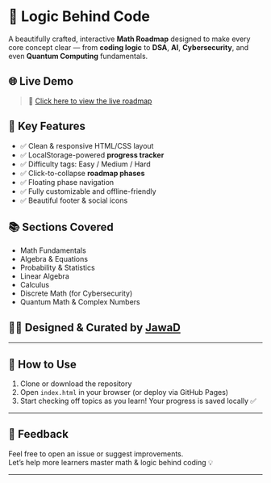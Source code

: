 # 🚀 Logic Behind Code

A beautifully crafted, interactive **Math Roadmap** designed to make every core concept clear — from **coding logic** to **DSA**, **AI**, **Cybersecurity**, and even **Quantum Computing** fundamentals.

## 🌐 Live Demo
> 🔗 [Click here to view the live roadmap](https://jawadabbasi14.github.io/logic-behind-code/)

## 📌 Key Features
- ✅ Clean & responsive HTML/CSS layout
- ✅ LocalStorage-powered **progress tracker**
- ✅ Difficulty tags: Easy / Medium / Hard
- ✅ Click-to-collapse **roadmap phases**
- ✅ Floating phase navigation
- ✅ Fully customizable and offline-friendly
- ✅ Beautiful footer & social icons

## 📚 Sections Covered
- Math Fundamentals
- Algebra & Equations
- Probability & Statistics
- Linear Algebra
- Calculus
- Discrete Math (for Cybersecurity)
- Quantum Math & Complex Numbers

## 👨‍💻 Designed & Curated by [JawaD](https://www.linkedin.com/in/mjabbasi-dev/)

---

## 📁 How to Use

1. Clone or download the repository
2. Open `index.html` in your browser (or deploy via GitHub Pages)
3. Start checking off topics as you learn! Your progress is saved locally ✅

---

## 💬 Feedback

Feel free to open an issue or suggest improvements.  
Let’s help more learners master math & logic behind coding 💡

---
